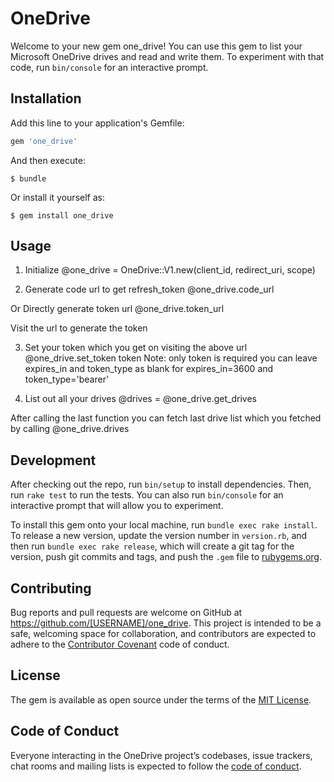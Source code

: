 # OneDrive

Welcome to your new gem one_drive!
You can use this gem to list your Microsoft OneDrive drives and read and write them.
To experiment with that code, run `bin/console` for an interactive prompt.


## Installation

Add this line to your application's Gemfile:

```ruby
gem 'one_drive'
```

And then execute:

    $ bundle

Or install it yourself as:

    $ gem install one_drive

## Usage

1. Initialize
@one_drive = OneDrive::V1.new(client_id, redirect_uri, scope)

2. Generate code url to get refresh_token
@one_drive.code_url

Or Directly generate token url
@one_drive.token_url

Visit the url to generate the token

3. Set your token which you get on visiting the above url
@one_drive.set_token token
Note: only token is required you can leave expires_in and token_type as blank for expires_in=3600 and token_type='bearer'

4. List out all your drives
@drives = @one_drive.get_drives

After calling the last function you can fetch last drive list which you fetched by calling
@one_drive.drives


## Development

After checking out the repo, run `bin/setup` to install dependencies. Then, run `rake test` to run the tests. You can also run `bin/console` for an interactive prompt that will allow you to experiment.

To install this gem onto your local machine, run `bundle exec rake install`. To release a new version, update the version number in `version.rb`, and then run `bundle exec rake release`, which will create a git tag for the version, push git commits and tags, and push the `.gem` file to [rubygems.org](https://rubygems.org).

## Contributing

Bug reports and pull requests are welcome on GitHub at https://github.com/[USERNAME]/one_drive. This project is intended to be a safe, welcoming space for collaboration, and contributors are expected to adhere to the [Contributor Covenant](http://contributor-covenant.org) code of conduct.

## License

The gem is available as open source under the terms of the [MIT License](https://opensource.org/licenses/MIT).

## Code of Conduct

Everyone interacting in the OneDrive project’s codebases, issue trackers, chat rooms and mailing lists is expected to follow the [code of conduct](https://github.com/[USERNAME]/one_drive/blob/master/CODE_OF_CONDUCT.md).
